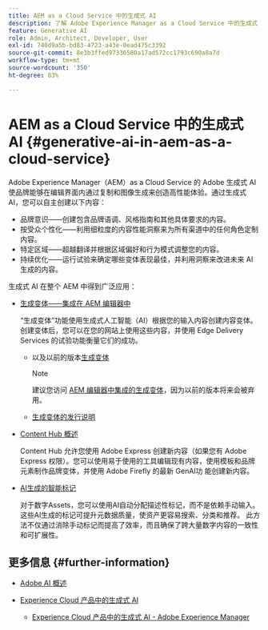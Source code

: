 ```yaml
---
title: AEM as a Cloud Service 中的生成式 AI
description: 了解 Adobe Experience Manager as a Cloud Service 中的生成式 AI
feature: Generative AI
role: Admin, Architect, Developer, User
exl-id: 740d9a5b-bd83-4723-a43e-0ead475c3392
source-git-commit: 8e3b3ffed97336580a17ad572cc1793c690a8a7d
workflow-type: tm+mt
source-wordcount: '350'
ht-degree: 83%

---
```


# AEM as a Cloud Service 中的生成式 AI {#generative-ai-in-aem-as-a-cloud-service}

Adobe Experience Manager（AEM）as a Cloud Service 的 Adobe 生成式 AI 使品牌能够在编辑界面内通过复制和图像生成来创造高性能体验。通过生成式 AI，您可以自主创建以下内容：

* 品牌意识——创建包含品牌语调、风格指南和其他具体要求的内容。
* 按受众个性化——利用细粒度的内容性能洞察来为所有渠道中的任何角色定制内容。
* 特定区域——超越翻译并根据区域偏好和行为模式调整您的内容。
* 持续优化——运行试验来确定哪些变体表现最佳，并利用洞察来改进未来 AI 生成的内容。

生成式 AI 在整个 AEM 中得到广泛应用：

* [生成变体——集成在 AEM 编辑器中](/help/generative-ai/generate-variations-integrated-editor.md)

  “生成变体”功能使用生成式人工智能（AI）根据您的输入内容创建内容变体。创建变体后，您可以在您的网站上使用这些内容，并使用 Edge Delivery Services 的试验功能衡量它们的成功。

   * 以及以前的版本[生成变体](/help/generative-ai/generate-variations.md)

     >[!NOTE]
     >
     >建议您访问 [AEM 编辑器中集成的生成变体](/help/generative-ai/generate-variations-integrated-editor.md)，因为以前的版本将来会被弃用。

   * [生成变体的发行说明](/help/generative-ai/release-notes-generate-variations.md)

* [Content Hub 概述](/help/assets/product-overview.md)

  Content Hub 允许您使用 Adobe Express 创建新内容（如果您有 Adobe Express 权限）。您可以使用易于使用的工具编辑现有内容，使用模板和品牌元素制作品牌变体，并使用 Adobe Firefly 的最新 GenAI功 能创建新内容。

* [AI生成的智能标记](/help/assets/metadata-assets-view.md#ai-smart-tags)

  对于数字Assets，您可以使用AI自动分配描述性标记，而不是依赖手动输入。 这些AI生成的标记可提升元数据质量，使资产更容易搜索、分类和推荐。 此方法不仅通过消除手动标记而提高了效率，而且确保了跨大量数字内容的一致性和可扩展性。

<!-- 
  * [AI Assistant in Adobe Experience Manager](/help/implementing/cloud-manager/aem-ai-assistant.md)
-->

## 更多信息 {#further-information}

* [Adobe AI 概述](https://www.adobe.com/cn/ai/overview.html)

* [Experience Cloud 产品中的生成式 AI](https://experienceleague.adobe.com/zh-hans/docs/core-services/interface/features/generative-ai)

   * [Experience Cloud 产品中的生成式 AI - Adobe Experience Manager](https://experienceleague.adobe.com/zh-hans/docs/core-services/interface/features/generative-ai#aem)
